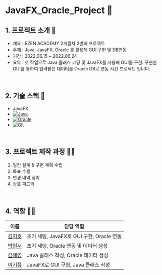 # JavaFX_Oracle_Project 🐥


## 1. 프로젝트 소개 🚀

- 개요 : EZEN ACADEMY 2개월차 2번째 프로젝트
- 주제 : Java, JavaFX, Oracle 를 활용해 GUI 구현 및 DB연동
- 기간 : 2022.06.15 ~ 2022.06.24
- 요약 : 첫 작업으로 Java 클래스 코딩 및 JavaFX를 사용해 GUI를 구현. 구현한 GUI를 통하여 입력받은 데이터를 Oracle DB로 연동 시킨 프로젝트 입니다.

<br />

## 2. 기술 스택 📍

- JavaFX
- <a href="" target="_blank"><img alt="Java" src="https://img.shields.io/badge/java-%23ED8B00.svg?&style=flat-square&logo=java&logoColor=white"/></a>
- <a href="" target="_blank"><img alt="Oracle" src ="https://img.shields.io/badge/oracle%20-%23F00000.svg?&style=flat-square&logo=oracle&logoColor=white" /></a>
- <a href="" target="_blank"><img alt="Git" src="https://img.shields.io/badge/git%20-%23F05033.svg?&style=flat-square&logo=git&logoColor=white"/></a> 

<br/>

## 3. 프로젝트 제작 과정 ✍🏻

1. 일간 설계 & 구현 계획 수립
2. 목표 수행
3. 변경 내역 정리
4. 상호 피드백  
<br/>

## 4. 역할 👋🏻

| 이름                                       | 담당 역할                                         |
| ------------------------------------------ | ------------------------------------------------- |
| [김지호](https://github.com/jihokim86)     | 초기 세팅, JavaFX로 GUI 구현, Oracle 연동          |
| [박현서](https://github.com/bhs0906)       | 초기 세팅, Oracle 연동 및 데이터 생성  |
| [김혜영](https://github.com/hyk8386)       | Java 클래스 작성, Oracle 데이터 생성        |
| [이기웅](https://github.com/lkw-7859)      | JavaFX로 GUI 구현, Java 클래스 작성  |
<br/>




<!-- ## 6. 프로젝트 설치 및 실행 ✨

<br/>

1. Git Clone

```plaintext
git clone https://github.com/PreOnBoarding-Team17/Week4_JavaScript.git
```

2. 순서대로 입력해주세요.

```plaintext
npm install
npm run build
npm run dev
```

<br/> -->
